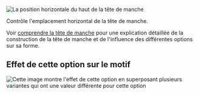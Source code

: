 ![La position horizontale du haut de la tête de manche](./sleevecaptopfactorx.svg)

Contrôle l'emplacement horizontal de la tête de manche.

<Tip>

Voir [comprendre la tête de manche](/docs/patterns/brian/options#understanding-the-sleevecap) pour une explication détaillée de la construction de la tête de manche et de l'influence des différentes options sur sa forme.

</Tip>

## Effet de cette option sur le motif

![Cette image montre l'effet de cette option en superposant plusieurs variantes qui ont une valeur différente pour cette option](simone_sleevecaptopfactorx_sample.svg "Effet de cette option sur le motif")

